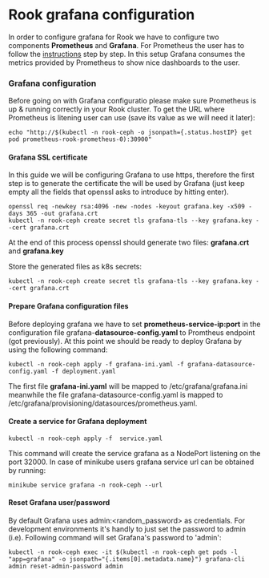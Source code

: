 # Rook grafana configuration

In order to configure grafana for Rook we have to configure two components **Prometheus**  and **Grafana**. For Prometheus the user has to follow the [instructions](https://rook.io/docs/rook/latest/Storage-Configuration/Monitoring/ceph-monitoring/) step by step. In this setup Grafana consumes the metrics provided by Prometheus to show nice dashboards to the user.


### Grafana configuration

Before going on with Grafana configuratio please make sure Prometheus is up & running correctly in your Rook cluster. To get the URL where Prometheus is litening user can use (save its value as we will need it later):

    echo "http://$(kubectl -n rook-ceph -o jsonpath={.status.hostIP} get pod prometheus-rook-prometheus-0):30900"

#### Grafana SSL certificate

In this guide we will be configuring Grafana to use https, therefore the first step is to generate the certificate the will be used by Grafana (just keep empty all the fields that openssl asks to introduce by hitting enter).

    openssl req -newkey rsa:4096 -new -nodes -keyout grafana.key -x509 -days 365 -out grafana.crt
    kubectl -n rook-ceph create secret tls grafana-tls --key grafana.key --cert grafana.crt

At the end of this process openssl should generate two files: **grafana.crt** and **grafana.key**

Store the generated files as k8s secrets:

    kubectl -n rook-ceph create secret tls grafana-tls --key grafana.key --cert grafana.crt

#### Prepare Grafana configuration files

Before deploying grafana we have to set **prometheus-service-ip:port** in the configuration file grafana-**datasource-config.yaml** to Promtheus endpoint (got previously). At this point we should be ready to deploy Grafana by using the following command:

    kubectl -n rook-ceph apply -f grafana-ini.yaml -f grafana-datasource-config.yaml -f deployment.yaml

The first file **grafana-ini.yaml** will be mapped to /etc/grafana/grafana.ini meanwhile the file grafana-datasource-config.yaml is mapped to /etc/grafana/provisioning/datasources/prometheus.yaml.

#### Create a service for Grafana deployment

    kubectl -n rook-ceph apply -f  service.yaml

This command will create the service grafana as a NodePort listening on the port 32000. In case of minikube users grafana service url can be obtained by running:

    minikube service grafana -n rook-ceph --url


#### Reset Grafana user/password

By default Grafana uses admin:<random_password> as credentials. For development environments it's handly to just set the password to admin (i.e). Following command will set Grafana's password to 'admin':

    kubectl -n rook-ceph exec -it $(kubectl -n rook-ceph get pods -l "app=grafana" -o jsonpath="{.items[0].metadata.name}") grafana-cli admin reset-admin-password admin
